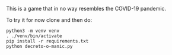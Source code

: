 This is a game that in no way resembles the COVID-19 pandemic.

To try it for now clone and then do:
```
python3 -m venv venv
. ./venv/bin/activate
pip install -r requirements.txt
python decreto-o-manic.py
```
